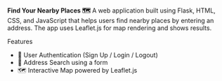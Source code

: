 ****Find Your Nearby Places 🗺️****
A web application built using Flask, HTML, CSS, and JavaScript that helps users find nearby places by entering an address. The app uses Leaflet.js for map rendering and shows results.

Features

+ 🔐 User Authentication (Sign Up / Login / Logout)
+ 📍 Address Search using a form
+ 🗺️ Interactive Map powered by Leaflet.js
